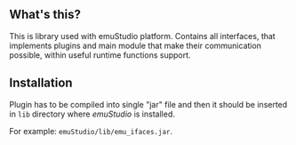 What's this?
------------

This is library used with emuStudio platform.
Contains all interfaces, that implements plugins
and main module that make their communication
possible, within useful runtime functions support.

Installation
------------

Plugin has to be compiled into single "jar" file and then it should be
inserted in `lib` directory where *emuStudio* is installed.

For example: `emuStudio/lib/emu_ifaces.jar`.
